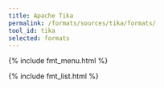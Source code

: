 ```yaml
---
title: Apache Tika
permalink: /formats/sources/tika/formats/
tool_id: tika
selected: formats
---
```


{% include fmt_menu.html %}

{% include fmt_list.html %}
